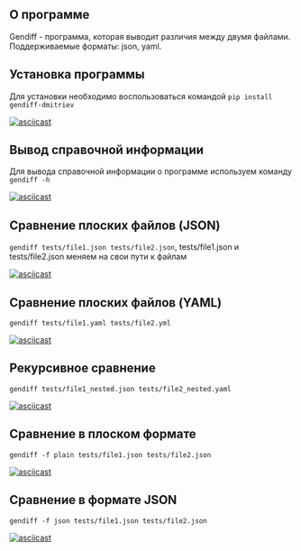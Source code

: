 
## О программе
Gendiff - программа, которая выводит различия между двумя файлами. Поддерживаемые форматы: json, yaml.

## Установка программы
Для установки необходимо воспользоваться командой ```pip install gendiff-dmitriev```

[![asciicast](https://asciinema.org/a/fjAxFqqX8dgrdPfLIWZDUJSdO.svg)](https://asciinema.org/a/fjAxFqqX8dgrdPfLIWZDUJSdO)

## Вывод справочной информации
Для вывода справочной информации о программе используем команду ```gendiff -h```

[![asciicast](https://asciinema.org/a/RLWKUHl3vyIXd6LzBOzWyX4ch.svg)](https://asciinema.org/a/RLWKUHl3vyIXd6LzBOzWyX4ch)

## Сравнение плоских файлов (JSON)
```gendiff tests/file1.json tests/file2.json```, tests/file1.json и tests/file2.json меняем на свои пути к файлам

[![asciicast](https://asciinema.org/a/CFbKKnaDtuPad2J9ojhXOHp0v.svg)](https://asciinema.org/a/CFbKKnaDtuPad2J9ojhXOHp0v)

## Сравнение плоских файлов (YAML)
```gendiff tests/file1.yaml tests/file2.yml```

[![asciicast](https://asciinema.org/a/xAzCeNBwS8sJu8Umuiw3VY5YM.svg)](https://asciinema.org/a/xAzCeNBwS8sJu8Umuiw3VY5YM)

## Рекурсивное сравнение
```gendiff tests/file1_nested.json tests/file2_nested.yaml```

[![asciicast](https://asciinema.org/a/yy2b1cve3WyrNyNnLlqCsavVL.svg)](https://asciinema.org/a/yy2b1cve3WyrNyNnLlqCsavVL)

## Сравнение в плоском формате
```gendiff -f plain tests/file1.json tests/file2.json```

[![asciicast](https://asciinema.org/a/DBFmb0a4uokLZ8cm1NM4aLSw6.svg)](https://asciinema.org/a/DBFmb0a4uokLZ8cm1NM4aLSw6)

## Сравнение в формате JSON
```gendiff -f json tests/file1.json tests/file2.json```

[![asciicast](https://asciinema.org/a/UOEPlkalgRyO5NFW1O13SYK9c.svg)](https://asciinema.org/a/UOEPlkalgRyO5NFW1O13SYK9c)
